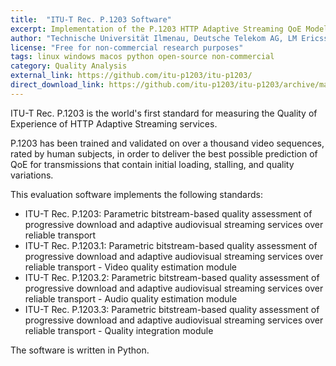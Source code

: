 ```yaml
---
title:  "ITU-T Rec. P.1203 Software"
excerpt: Implementation of the P.1203 HTTP Adaptive Streaming QoE Model
author: "Technische Universität Ilmenau, Deutsche Telekom AG, LM Ericsson"
license: "Free for non-commercial research purposes"
tags: linux windows macos python open-source non-commercial
category: Quality Analysis
external_link: https://github.com/itu-p1203/itu-p1203/
direct_download_link: https://github.com/itu-p1203/itu-p1203/archive/master.zip
---
```


ITU-T Rec. P.1203 is the world's first standard for measuring the Quality of Experience of HTTP Adaptive Streaming services.

P.1203 has been trained and validated on over a thousand video sequences, rated by human subjects, in order to deliver the best possible prediction of QoE for transmissions that contain initial loading, stalling, and quality variations.

This evaluation software implements the following standards:

- ITU-T Rec. P.1203: Parametric bitstream-based quality assessment of progressive download and adaptive audiovisual streaming services over reliable transport
- ITU-T Rec. P.1203.1: Parametric bitstream-based quality assessment of progressive download and adaptive audiovisual streaming services over reliable transport - Video quality estimation module
- ITU-T Rec. P.1203.2: Parametric bitstream-based quality assessment of progressive download and adaptive audiovisual streaming services over reliable transport - Audio quality estimation module
- ITU-T Rec. P.1203.3: Parametric bitstream-based quality assessment of progressive download and adaptive audiovisual streaming services over reliable transport - Quality integration module

The software is written in Python.
